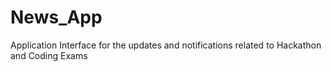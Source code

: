 # News_App
Application Interface for the updates and notifications related to Hackathon and Coding Exams

